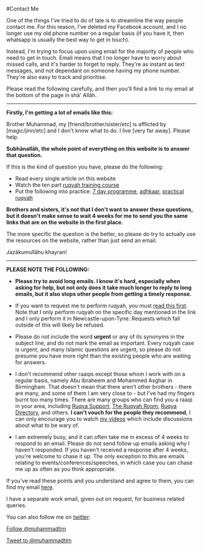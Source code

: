 [title: Contact Muhammad Tim Humble - muhammadtim.com]:/
[menu: Contact Me]:/
[menu-locgroup: primary]:/
[order: 3]:/

#Contact Me

One of the things I've tried to do of late is to streamline the way people contact me. For this reason, I've deleted my Facebook account, and I no longer use my old phone number on a regular basis (if you have it, then whatsapp is usually the best way to get in touch).

Instead, I'm trying to focus upon using email for the majority of people who need to get in touch. Email means that I no longer have to worry about missed calls, and it's harder to forget to reply. They're as instant as text messages, and not dependant on someone having my phone number. They're also easy to track and prioritise.

Please read the following carefully, and then you'll find a link to my email at the bottom of the page in shā' Allāh. 

---

**Firstly, I'm getting a lot of emails like this:**

Brother Muhammad, my [friend/brother/sister/etc] is afflicted by [magic/jinn/etc] and I don't know what to do. I live [very far away]. Please help.

**Subhānallāh, the whole point of everything on this website is to answer that question.**

If this is the kind of question you have, please do the following:

* Read every single article on this website
* Watch the ten part [ruqyah training course](http://muhammadtim.com/video#training)
* Put the following into practice: [7 day programme](http://muhammadtim.com/7dayrd), [adhkaar](http://muhammadtim.com/protectys), [practical ruqyah](http://muhammadtim.com/ruqyah#whattodo) 

**Brothers and sisters, it's not that I don't want to answer these questions, but it doesn't make sense to wait 4 weeks for me to send you the same links that are on the website in the first place.**

The more specific the question is the better, so please do try to actually use the resources on the website, rather than just send an email.

Jazākumullāhu khayran!

---

**PLEASE NOTE THE FOLLOWING:**

* **Please try to avoid long emails. I know it's hard, especially when asking for help, but not only does it take much longer to reply to long emails, but it also stops other people from getting a timely response.**

* If you want to request me to perform ruqyah, you must [read this first](/ruqyah). Note that I only perform ruqyah on the specific day mentioned in the link and I only perform it in Newcastle-upon-Tyne. Requests which fall outside of this will likely be refused.

* Please do not include the word **urgent** or any of its synonyms in the subject line, and do not mark the email as important. Every ruqyah case is urgent, and many Islamic questions are urgent, so please do not presume you have more right than the existing people who are waiting for answers.

* I don't recommend other raaqis except those whom I work with on a regular basis, namely Abu Ibraheem and Mohammed Asghar in Birmingham. That doesn't mean that there aren't other brothers - there are many, and some of them I am very close to - but I've had my fingers burnt too many times. There are many groups who can find you a raaqi in your area, including [Ruqya Support](http://ruqyasupport.com/), [The Ruqyah Room](https://en-gb.facebook.com/TheRuqyaRoom), [Ruqya Directory](http://ruqyahdirectory.com), and others. **I can't vouch for the people they recommend**, I can only encourage you to watch [my videos](/video) which include discussions about what to be wary of.

* I am extremely busy, and it can often take me in excess of 4 weeks to respond to an email. Please do not send follow up emails asking why I haven't responded. If you haven't received a response after 4 weeks, you're welcome to chase it up. The only exception to this are emails relating to events/conferences/speeches, in which case you can chase me up as often as you think appropriate. 

If you've read these points and you understand and agree to them, you can find my email [here](http://muhammadtim.com/email).

I have a separate work email, given out on request, for business related queries.

You can also follow me on [twitter](http://twitter.com/muhammadtim):

<a href="https://twitter.com/muhammadtim" class="twitter-follow-button" data-show-count="false">Follow @muhammadtim</a>
<script>!function(d,s,id){var js,fjs=d.getElementsByTagName(s)[0],p=/^http:/.test(d.location)?'http':'https';if(!d.getElementById(id)){js=d.createElement(s);js.id=id;js.src=p+'://platform.twitter.com/widgets.js';fjs.parentNode.insertBefore(js,fjs);}}(document, 'script', 'twitter-wjs');</script>

<a href="https://twitter.com/intent/tweet?screen_name=muhammadtim" class="twitter-mention-button" data-related="muhammadtim">Tweet to @muhammadtim</a>
<script>!function(d,s,id){var js,fjs=d.getElementsByTagName(s)[0],p=/^http:/.test(d.location)?'http':'https';if(!d.getElementById(id)){js=d.createElement(s);js.id=id;js.src=p+'://platform.twitter.com/widgets.js';fjs.parentNode.insertBefore(js,fjs);}}(document, 'script', 'twitter-wjs');</script>

